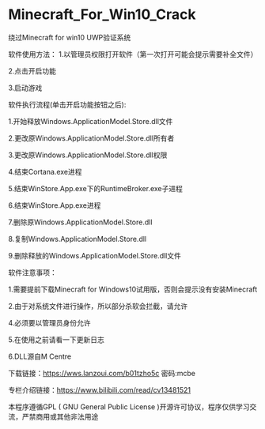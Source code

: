 # Minecraft_For_Win10_Crack
绕过Minecraft for win10 UWP验证系统


软件使用方法：
1.以管理员权限打开软件（第一次打开可能会提示需要补全文件）

2.点击开启功能

3.启动游戏



软件执行流程(单击开启功能按钮之后):


1.开始释放Windows.ApplicationModel.Store.dll文件


2.更改原Windows.ApplicationModel.Store.dll所有者


3.更改原Windows.ApplicationModel.Store.dll权限


4.结束Cortana.exe进程


5.结束WinStore.App.exe下的RuntimeBroker.exe子进程


6.结束WinStore.App.exe进程


7.删除原Windows.ApplicationModel.Store.dll


8.复制Windows.ApplicationModel.Store.dll


9.删除释放的Windows.ApplicationModel.Store.dll文件



软件注意事项：


1.需要提前下载Minecraft for Windows10试用版，否则会提示没有安装Minecraft


2.由于对系统文件进行操作，所以部分杀软会拦截，请允许


4.必须要以管理员身份允许


5.在使用之前请看一下更新日志


6.DLL源自M Centre


下载链接：https://wws.lanzoui.com/b01tzho5c   密码:mcbe

专栏介绍链接：https://www.bilibili.com/read/cv13481521



​本程序遵循GPL ( GNU General Public License )开源许可协议，程序仅供学习交流，严禁商用或其他非法用途
